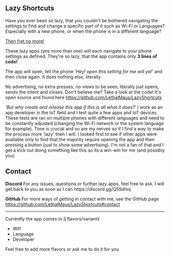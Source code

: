 <h2><b>Lazy Shortcuts</b></h2>

Have you ever been so lazy, that you couldn't be bothered navigating the settings to find and change a specific part of it such as Wi-Fi or Languages? Especially with a new phone, or when the phone is in a different language?

<u>Then fret no more!</u>

These lazy apps (yes more than one) will each navigate to your phone settings as defined. They're so lazy, that the app contains only <b>3 lines of code!</b>

The app will open, tell the phone <i>'Hey! open this setting for me will ya!'</i> and then close again. It does nothing else, literally.

No advertising, no extra presses, no views to be seen, literally just opens, sends the intent and closes. Don't believe me? Take a look at the code! It's open source and found here https://github.com/LethalMaus/LazyShortcuts

<i>'But why create and release this app if this is all what it does?'</i>
I work as an app developer in the IoT field and I test quite a few apps and IoT devices. These tests are ran on multiple phones with different languages and need to be constantly adjusted (changing the Wi-Fi network or the system language for example). Time is crucial and so are my nerves so if I find a way to make the process more 'lazy' then I will. 
I looked first to see if other apps were available only to find that the majority require opening the app and then pressing a button (just to show some advertising). I'm not a fan of that and I get a kick out doing something like this so its a win-win for me (and possibly you)

<h2><b>Contact</b></h2>
<b>Discord</b>
For any issues, questions or further lazy apps, feel free to ask. I will get back to you as soon as I can
https://discord.gg/Q59afsq

<b>GitHub</b>
For more ways of getting in contact with me, see the GitHub page
https://github.com/LethalMaus/LazyShortcuts#contact

---

Currently the app comes in 3 flavors/variants
 * Wifi
 * Language
 * Developer
 
Feel free to add more flavors or ask me to do it for you

